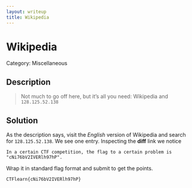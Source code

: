 ```yaml
---
layout: writeup
title: Wikipedia
---
```

# Wikipedia
Category: Miscellaneous

## Description

> Not much to go off here, but it’s all you need: Wikipedia and `128.125.52.138`

## Solution

As the description says, visit the *English* version of Wikipedia and search for `128.125.52.138`. We see one entry. Inspecting the **diff** link we notice
```
In a certain CTF competition, the flag to a certain problem is "cNi76bV2IVERlh97hP".
```
Wrap it in standard flag format and submit to get the points.
```
CTFlearn{cNi76bV2IVERlh97hP}
```